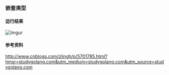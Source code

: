 ### 嵌套类型

#### 运行结果
![Imgur](https://i.imgur.com/vPMXWhK.png)

#### 参考资料
http://www.cnblogs.com/zlingh/p/5701785.html?hmsr=studygolang.com&utm_medium=studygolang.com&utm_source=studygolang.com